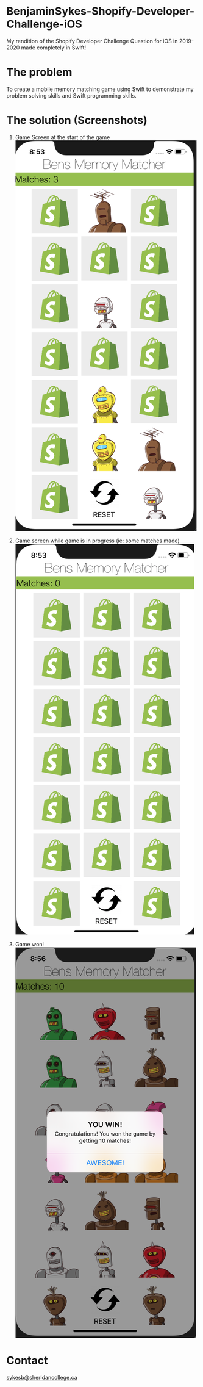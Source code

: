 # BenjaminSykes-Shopify-Developer-Challenge-iOS
My rendition of the Shopify Developer Challenge Question for iOS in 2019-2020 made completely in Swift!

# The problem
To create a mobile memory matching game using Swift to demonstrate my problem solving skills and Swift programming skills.

# The solution (Screenshots)

1. Game Screen at the start of the game
![Game Start](https://raw.githubusercontent.com/systemfiles/benjaminsykes-shopify-developer-challenge-ios/master/Screen%20Shot%202019-09-17%20at%208.53.21%20PM.png)

2. Game screen while game is in progress (ie: some matches made)
![Game In Progress](https://raw.githubusercontent.com/systemfiles/benjaminsykes-shopify-developer-challenge-ios/master/Screen%20Shot%202019-09-17%20at%208.53.54%20PM.png)

3. Game won!
![Game Won](https://raw.githubusercontent.com/systemfiles/benjaminsykes-shopify-developer-challenge-ios/master/Screen%20Shot%202019-09-17%20at%208.56.11%20PM.png)

# Contact
sykesb@sheridancollege.ca
